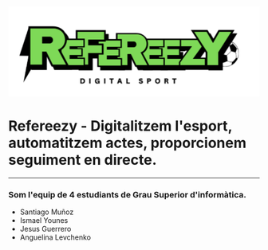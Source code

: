 
<div style="width: 100%;"><img src="image.png" width="700px" style="margin: 0 auto;"> </div>

# Refereezy - Digitalitzem l'esport, automatitzem actes, proporcionem seguiment en directe.
---

### Som l'equip de 4 estudiants de Grau Superior d'informàtica.
- Santiago Muñoz
- Ismael Younes
- Jesus Guerrero
- Anguelina Levchenko

 </div>